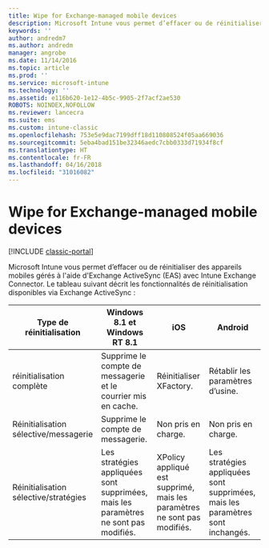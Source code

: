 ```yaml
---
title: Wipe for Exchange-managed mobile devices
description: Microsoft Intune vous permet d’effacer ou de réinitialiser des appareils mobiles gérés à l'aide d'Exchange ActiveSync (EAS) avec Intune Exchange Connector
keywords: ''
author: andredm7
ms.author: andredm
manager: angrobe
ms.date: 11/14/2016
ms.topic: article
ms.prod: ''
ms.service: microsoft-intune
ms.technology: ''
ms.assetid: e116b620-1e12-4b5c-9905-2f7acf2ae530
ROBOTS: NOINDEX,NOFOLLOW
ms.reviewer: lancecra
ms.suite: ems
ms.custom: intune-classic
ms.openlocfilehash: 753e5e9dac7199dff18d110808524f05aa669036
ms.sourcegitcommit: 5eba4bad151be32346aedc7cbb0333d71934f8cf
ms.translationtype: HT
ms.contentlocale: fr-FR
ms.lasthandoff: 04/16/2018
ms.locfileid: "31016082"
---
```

# <a name="wipe-for-exchange-managed-mobile-devices"></a>Wipe for Exchange-managed mobile devices

[!INCLUDE [classic-portal](../includes/classic-portal.md)]

Microsoft Intune vous permet d’effacer ou de réinitialiser des appareils mobiles gérés à l'aide d'Exchange ActiveSync (EAS) avec Intune Exchange Connector. Le tableau suivant décrit les fonctionnalités de réinitialisation disponibles via Exchange ActiveSync :


|      Type de réinitialisation       |              Windows 8.1 et Windows RT 8.1              |                            iOS                             |                          Android                          |
|-------------------------|----------------------------------------------------------|------------------------------------------------------------|-----------------------------------------------------------|
|        réinitialisation complète        |          Supprime le compte de messagerie et le courrier mis en cache.           |                      Réinitialiser XFactory.                       |                      Rétablir les paramètres d’usine.                       |
|  Réinitialisation sélective/messagerie   |                  Supprime le compte de messagerie.                  |                       Non pris en charge.                       |                      Non pris en charge.                       |
| Réinitialisation sélective/stratégies | Les stratégies appliquées sont supprimées, mais les paramètres ne sont pas modifiés. | XPolicy appliqué est supprimé, mais les paramètres ne sont pas modifiés. | Les stratégies appliquées sont supprimées, mais les paramètres sont inchangés. |

